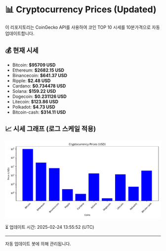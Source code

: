 
# 📊 Cryptocurrency Prices (Updated)

이 리포지토리는 CoinGecko API를 사용하여 코인 TOP 10 시세를 10분가격으로 자동 업데이트합니다.

## 💰 현재 시세
- Bitcoin: **$95709 USD**
- Ethereum: **$2682.15 USD**
- Binancecoin: **$641.37 USD**
- Ripple: **$2.48 USD**
- Cardano: **$0.734478 USD**
- Solana: **$159.22 USD**
- Dogecoin: **$0.231126 USD**
- Litecoin: **$123.86 USD**
- Polkadot: **$4.73 USD**
- Bitcoin-cash: **$314.11 USD**

## 📈 시세 그래프 (로그 스케일 적용)
![Crypto Prices](crypto_prices.png)

⏳ 업데이트 시간: 2025-02-24 13:55:52 (UTC)

---
자동 업데이트 봇에 의해 관리됩니다.
